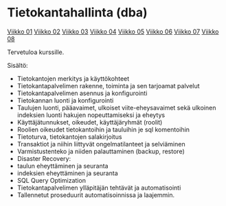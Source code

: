 # Tietokantahallinta (dba)


[Viikko 01](./luennot/viikko01/index.md) [Viikko 02](./luennot/viikko02/index.md) [Viikko 03](./luennot/viikko03/index.md) [Viikko 04](./luennot/viikko04/index.md) [Viikko 05](./luennot/viikko05/index.md) [Viikko 06](./luennot/viikko06/index.md) [Viikko 07](./luennot/viikko07/index.md) [Viikko 08](./luennot/viikko08/index.md) 

Tervetuloa kurssille.

Sisältö:  

- Tietokantojen merkitys ja käyttökohteet 
- Tietokantapalvelimen rakenne, toiminta ja sen tarjoamat palvelut
- Tietokantapalvelimen asennus ja konfigurointi
- Tietokannan luonti ja konfigurointi
- Taulujen luonti, pääavaimet, ulkoiset viite-eheysavaimet sekä ulkoinen indeksien luonti hakujen nopeuttamiseksi ja eheytys
- Käyttäjätunnukset, oikeudet, käyttäjäryhmät (roolit)
- Roolien oikeudet tietokantoihin ja tauluihin je sql komentoihin
- Tietoturva, tietokantojen salakirjoitus
- Transaktiot ja niihin liittyvät ongelmatilanteet ja selviäminen
- Varmistustenteko ja niiden palauttaminen (backup, restore)
- Disaster Recovery: 
- taulun eheyttäminen ja seuranta 
- indeksien eheyttäminen ja seuranta
- SQL Query Optimization
- Tietokantapalvelimen ylläpitäjän tehtävät ja automatisointi
- Tallennetut proseduurit automatisoinnissa ja laajemmin.